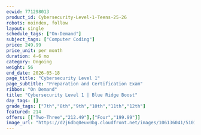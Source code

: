 ```yaml
---
ecwid: 771298013
product_id: Cybersecurity-Level-1-Teens-25-26
robots: noindex, follow
layout: single
schedule_tags: ["On-Demand"]
subject_tags: ["Computer Coding"]
price: 249.99
price_unit: per month
duration: 4-6 mo
category: Ongoing
weight: 56
end_date: 2026-05-18
page_title: "Cybersecurity Level 1"
page_subtitle: "Preparation and Certification Exam"
ribbon: "On Demand"
title: "Cybersecurity Level 1 | Blue Ridge Boost"
day_tags: []
grade_tags: ["7th","8th","9th","10th","11th","12th"]
featured: 214
offers: [["Two-Three","212.49"],["Four","199.99"]]
image_url: "https://d2j6dbq0eux0bg.cloudfront.net/images/106136041/5101158650.png"
---
```

